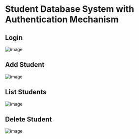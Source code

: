 # Student Database System with Authentication Mechanism

## Login
![image](https://github.com/user-attachments/assets/06aedbaa-23b4-4cac-b0ee-bbd29d375fca)

## Add Student
![image](https://github.com/user-attachments/assets/d5d459be-2eeb-4abf-ae94-2c464d22cd13)

## List Students
![image](https://github.com/user-attachments/assets/b94548a8-48fc-4aef-aa7d-c9634285f6ad)

## Delete Student
![image](https://github.com/user-attachments/assets/65be05f1-7d01-4da6-ab5b-b4391f90f01a)
